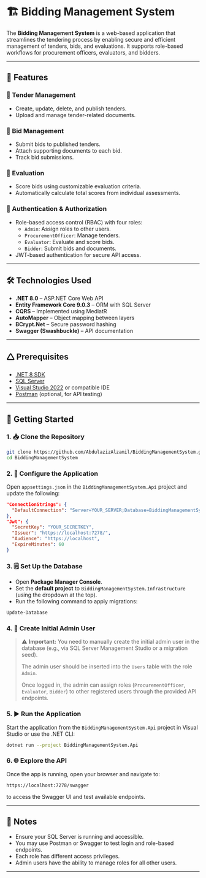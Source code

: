 # 🏗️ Bidding Management System

The **Bidding Management System** is a web-based application that streamlines the tendering process by enabling secure and efficient management of tenders, bids, and evaluations. It supports role-based workflows for procurement officers, evaluators, and bidders.

---

## 🚀 Features

### 🔹 Tender Management
- Create, update, delete, and publish tenders.
- Upload and manage tender-related documents.

### 🔹 Bid Management
- Submit bids to published tenders.
- Attach supporting documents to each bid.
- Track bid submissions.

### 🔹 Evaluation
- Score bids using customizable evaluation criteria.
- Automatically calculate total scores from individual assessments.

### 🔐 Authentication & Authorization
- Role-based access control (RBAC) with four roles:
  - `Admin`: Assign roles to other users.
  - `ProcurementOfficer`: Manage tenders.
  - `Evaluator`: Evaluate and score bids.
  - `Bidder`: Submit bids and documents.
- JWT-based authentication for secure API access.

---

## 🛠️ Technologies Used

- **.NET 8.0** – ASP.NET Core Web API  
- **Entity Framework Core 9.0.3** – ORM with SQL Server  
- **CQRS** – Implemented using MediatR  
- **AutoMapper** – Object mapping between layers  
- **BCrypt.Net** – Secure password hashing  
- **Swagger (Swashbuckle)** – API documentation

---

## 🛆 Prerequisites

- [.NET 8 SDK](https://dotnet.microsoft.com/en-us/download/dotnet/8.0)  
- [SQL Server](https://www.microsoft.com/en-us/sql-server)  
- [Visual Studio 2022](https://visualstudio.microsoft.com/) or compatible IDE  
- [Postman](https://www.postman.com/) (optional, for API testing)

---

## 🚧 Getting Started

### 1. 📥 Clone the Repository

```bash
git clone https://github.com/AbdulazizAlzamil/BiddingManagementSystem.git
cd BiddingManagementSystem
```

### 2. 🔧 Configure the Application

Open `appsettings.json` in the `BiddingManagementSystem.Api` project and update the following:

```json
"ConnectionStrings": {
  "DefaultConnection": "Server=YOUR_SERVER;Database=BiddingManagementSystem;Integrated Security=SSPI;TrustServerCertificate=True;"
},
"Jwt": {
  "SecretKey": "YOUR_SECRETKEY",
  "Issuer": "https://localhost:7278/",
  "Audience": "https://localhost",
  "ExpireMinutes": 60
}
```

### 3. 🗒️ Set Up the Database

- Open **Package Manager Console**.
- Set the **default project** to `BiddingManagementSystem.Infrastructure` (using the dropdown at the top).
- Run the following command to apply migrations:

```powershell
Update-Database
```

### 4. 👤 Create Initial Admin User

> ⚠️ **Important:** You need to manually create the initial admin user in the database (e.g., via SQL Server Management Studio or a migration seed).
>
> The admin user should be inserted into the `Users` table with the role `Admin`.
>
> Once logged in, the admin can assign roles (`ProcurementOfficer`, `Evaluator`, `Bidder`) to other registered users through the provided API endpoints.

### 5. ▶️ Run the Application

Start the application from the `BiddingManagementSystem.Api` project in Visual Studio or use the .NET CLI:

```bash
dotnet run --project BiddingManagementSystem.Api
```

### 6. 🌐 Explore the API

Once the app is running, open your browser and navigate to:

```
https://localhost:7278/swagger
```

to access the Swagger UI and test available endpoints.

---

## 📌 Notes

- Ensure your SQL Server is running and accessible.
- You may use Postman or Swagger to test login and role-based endpoints.
- Each role has different access privileges.
- Admin users have the ability to manage roles for all other users.

---
